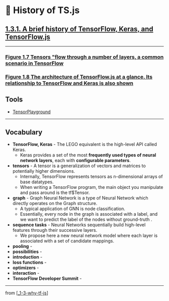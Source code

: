 # 🌱 History of TS.js

## [**1.3.1.** A brief history of TensorFlow, Keras, and TensorFlow.js](https://livebook.manning.com/book/deep-learning-with-javascript/chapter-1/137)

---

### [**Figure 1.7** Tensors "flow through a number of layers, a common scenario in TensorFlow](https://livebook.manning.com/book/deep-learning-with-javascript/chapter-1/ch01fig07)

### [**Figure 1.8** The architecture of TensorFlow.js at a glance. Its relationship to TensorFlow and Keras is also shown](https://livebook.manning.com/book/deep-learning-with-javascript/chapter-1/ch01fig08)

## Tools

- [TensorPlayground](https://www.tensorplayground.com/1.0.0/)

---

## **Vocabulary**

- **TensorFlow, Keras** - The LEGO equivalent is the high-level API called Keras.
  - Keras provides a set of the most **frequently used types of neural network layers**, each with **configurable parameters**.
- **tensors** - A tensor is a generalization of vectors and matrices to potentially higher dimensions.
  - Internally, TensorFlow represents tensors as n-dimensional arrays of base datatypes.
  - When writing a TensorFlow program, the main object you manipulate and pass around is the tf$Tensor.
- **graph** - Graph Neural Network is a type of Neural Network which directly operates on the Graph structure.
  - A typical application of GNN is node classification.
  - Essentially, every node in the graph is associated with a label, and we want to predict the label of the nodes without ground-truth .
- **sequence tasks** - Neural Networks sequentially build high-level features through their successive layers.
  - We propose here a new neural network model where each layer is associated with a set of candidate mappings.
- **pooling** -
- **possibilities** -
- **introduction** -
- **loss functions** -
- **optimizers** -
- **interaction** -
- **TensorFlow Developer Summit** -

---

from [[_1-3-why-tf-js]]

[//begin]: # "Autogenerated link references for markdown compatibility"
[_1-3-why-tf-js]: _1-3-why-tf-js.md "🌱 Why TF.js?"
[//end]: # "Autogenerated link references"
